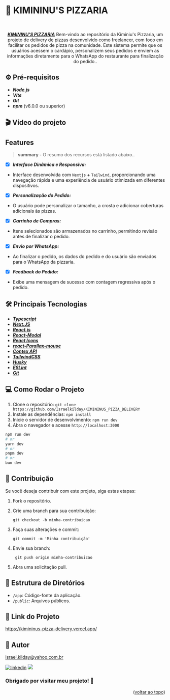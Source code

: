 # 🍕 KIMININU'S PIZZARIA

<a name="readme-top"></a>

<div align="center"><br>

**_[KIMININU'S PIZZARIA](https://kimininus-pizza-delivery.vercel.app/)_** Bem-vindo ao repositório da Kiminiu's Pizzaria, um projeto de delivery de pizzas desenvolvido como freelancer, com foco em facilitar os pedidos de pizza na comunidade.
Este sistema permite que os usuários acessem o cardápio, personalizem seus pedidos e enviem as informações diretamente para o WhatsApp do restaurante para finalização do pedido..

 </div>

## ⚙️ Pré-requisitos

- **_Node.js_** 
- **_Vite_** 
- **_Git_** 
- **_npm_** (v6.0.0 ou superior)

## 🎬 Vídeo do projeto

## Features

> **summary -** O resumo dos recursos está listado abaixo..

- [x] **_Interface Dinâmica e Responsiva:_**
- Interface desenvolvida com `Nextjs` + `Tailwind`, proporcionando uma navegação rápida e uma experiência de usuário otimizada em diferentes dispositivos.
- [x] **_Personalização do Pedido:_**
- O usuário pode personalizar o tamanho, a crosta e adicionar coberturas adicionais às pizzas. 
- [x] **_Carrinho de Compras:_**
- Itens selecionados são armazenados no carrinho, permitindo revisão antes de finalizar o pedido.
- [x] **_Envio por WhatsApp:_**
- Ao finalizar o pedido, os dados do pedido e do usuário são enviados para o WhatsApp da pizzaria.
- [x] **_Feedback do Pedido:_**
- Exibe uma mensagem de sucesso com contagem regressiva após o pedido. 
  
## 🛠️ Principais Tecnologias

- **_[Typescript](https://www.typescriptlang.org/)_**
- **_[Next.JS](https://nextjs.org/)_**
- **_[React.js](https://pt-br.legacy.reactjs.org/)_**
- **_[React-Modal](https://www.npmjs.com/package/react-modal)_**
- **_[React Icons](https://react-icons.github.io/react-icons/)_**
- **_[react-Parallax-mouse](https://www.npmjs.com/package/react-parallax-mouse)_**
- **_[Contex API](https://legacy.reactjs.org/docs/context.html)_**
- **_[TailwindCSS](https://tailwindcss.com/)_**
- **_[Husky](https://www.freecodecamp.org/portuguese/news/como-adicionar-hooks-de-commit-ao-git-com-husky-para-automatizar-tarefas/)_**
- **_[ESLint](https://eslint.org/)_**
- **_[Git](https://www.git-scm.com/)_**
 
## 💻 Como Rodar o Projeto

1.  Clone o repositório: `git clone https://github.com/Israelkilday/KIMININUS_PIZZA_DELIVERY`
2.  Instale as dependências: `npm install`
3.  Inicie o servidor de desenvolvimento: `npm run dev`
4.  Abra o navegador e acesse `http://localhost:3000`
```bash
npm run dev
# or
yarn dev
# or
pnpm dev
# or
bun dev
```  

## 🤝 Contribuição

Se você deseja contribuir com este projeto, siga estas etapas:

1. Fork o repositório.

2. Crie uma branch para sua contribuição:

   ```shell
   git checkout -b minha-contribuicao

   ```

3. Faça suas alterações e commit:

   ```shell
   git commit -m 'Minha contribuição'

   ```

4. Envie sua branch:

   ```shell
    git push origin minha-contribuicao

   ```

5. Abra uma solicitação pull. 

## 📁 Estrutura de Diretórios

- `/app`: Código-fonte da aplicação.
- `/public`: Arquivos públicos.

## 🔗 Link do Projeto

https://kimininus-pizza-delivery.vercel.app/

## 🧠 Autor

israel.kilday@yahoo.com.br

[![linkedin](https://img.shields.io/badge/LinkedIn-0077B5?style=for-the-badge&logo=linkedin&logoColor=white)](https://www.linkedin.com/in/israel-kilday-machado-de-souza-801482230) <a href="mailto:israelkilday27@gmail.com">
<img src="https://img.shields.io/badge/Gmail-333333?style=for-the-badge&logo=gmail&logoColor=red" />
</a>

### Obrigado por visitar meu projeto! 👋

 <p align="right">(<a href="#readme-top">voltar ao topo</a>)</p>
  
